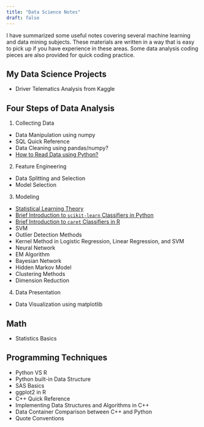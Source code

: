 ```yaml
---
title: "Data Science Notes"
draft: false
---
```


I have summarized some useful notes covering several machine learning and data mining subjects. These materials are written in a way that is easy to pick up if you have experience in these areas. Some data analysis coding pieces are also provided for quick coding practice.

## My Data Science Projects

- Driver Telematics Analysis from Kaggle

## Four Steps of Data Analysis

1. Collecting Data
  - Data Manipulation using numpy
  - SQL Quick Reference
  - Data Cleaning using pandas/numpy?
  - [How to Read Data using Python?](/xxsite/ds/py-read-data/)

2. Feature Engineering

  - Data Splitting and Selection
  - Model Selection

3. Modeling

  - [Statistical Learning Theory](/xxsite/ds/stat-learning/)
  - [Brief Introduction to `scikit-learn` Classifiers in Python](https://github.com/xiexinyls/ds-notebook/blob/master/classifier-scikit-learn.ipynb)
  - [Brief Introduction to `caret` Classifiers in R](https://github.com/xiexinyls/ds-notebook/blob/master/classifier-R.ipynb)
  - SVM
  - Outlier Detection Methods
  - Kernel Method in Logistic Regression, Linear Regression, and SVM
  - Neural Network
  - EM Algorithm
  - Bayesian Network
  - Hidden Markov Model
  - Clustering Methods
  - Dimension Reduction

4. Data Presentation

  - Data Visualization using matplotlib

## Math

- Statistics Basics

## Programming Techniques

- Python VS R
- Python built-in Data Structure
- SAS Basics
- ggplot2 in R
- C++ Quick Reference
- Implementing Data Structures and Algorithms in C++
- Data Container Comparison between C++ and Python
- Quote Conventions